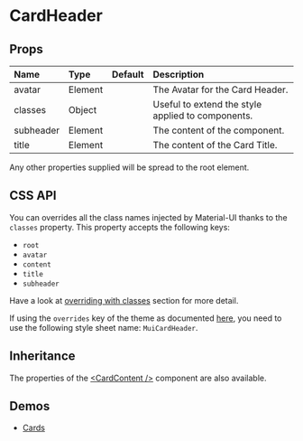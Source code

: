 <!--- This documentation is automatically generated, do not try to edit it. -->

# CardHeader



## Props
| Name | Type | Default | Description |
|:-----|:-----|:--------|:------------|
| avatar | Element |  | The Avatar  for the Card Header. |
| classes | Object |  | Useful to extend the style applied to components. |
| subheader | Element |  | The content of the component. |
| title | Element |  | The content of the Card Title. |

Any other properties supplied will be spread to the root element.

## CSS API

You can overrides all the class names injected by Material-UI thanks to the `classes` property.
This property accepts the following keys:
- `root`
- `avatar`
- `content`
- `title`
- `subheader`

Have a look at [overriding with classes](/customization/overrides#overriding-with-classes)
section for more detail.

If using the `overrides` key of the theme as documented
[here](/customization/themes#customizing-all-instances-of-a-component-type),
you need to use the following style sheet name: `MuiCardHeader`.

## Inheritance

The properties of the [&lt;CardContent /&gt;](/api/card-content) component are also available.

## Demos

- [Cards](/demos/cards)

